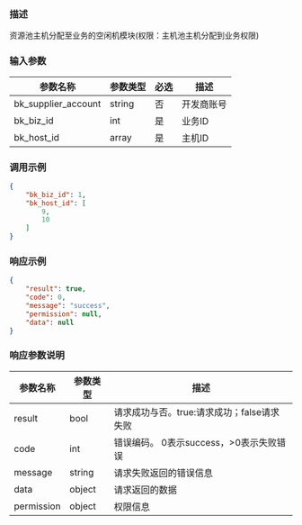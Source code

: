 ### 描述

资源池主机分配至业务的空闲机模块(权限：主机池主机分配到业务权限)

### 输入参数

| 参数名称                | 参数类型   | 必选 | 描述    |
|---------------------|--------|----|-------|
| bk_supplier_account | string | 否  | 开发商账号 |
| bk_biz_id           | int    | 是  | 业务ID  |
| bk_host_id          | array  | 是  | 主机ID  |

### 调用示例

```json
{
    "bk_biz_id": 1,
    "bk_host_id": [
        9,
        10
    ]
}
```

### 响应示例

```json
{
    "result": true,
    "code": 0,
    "message": "success",
    "permission": null,
    "data": null
}
```

### 响应参数说明

| 参数名称       | 参数类型   | 描述                         |
|------------|--------|----------------------------|
| result     | bool   | 请求成功与否。true:请求成功；false请求失败 |
| code       | int    | 错误编码。 0表示success，>0表示失败错误  |
| message    | string | 请求失败返回的错误信息                |
| data       | object | 请求返回的数据                    |
| permission | object | 权限信息                       |
